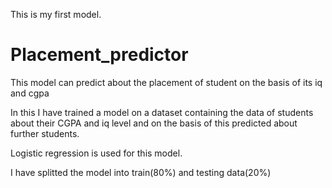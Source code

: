 This is my first model.
# Placement_predictor
This model can predict about the placement of student on the basis of its iq and cgpa

In this I have trained a model on a dataset containing the data of students about their CGPA and iq level and on the basis of this predicted about further students.

Logistic regression is used for this model.

I have splitted the model into train(80%) and testing data(20%)
